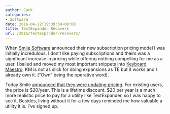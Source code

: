 ```yaml
---
author: Jack
categories:
- Software
date: 2016-04-12T19:39:34+00:00
title: TextExpander Recovers
url: /2016/textexpander-recovers/
---
```


When [Smile Software][1] announced their new subscription pricing model I was initially incredulous. I don’t like paying subscriptions and theirs was a significant increase in pricing while offering nothing compelling for me as a user. I bailed and moved my most important snippets into [Keyboard Maestro][2]. KM is not as slick for doing expansions as TE but it works and I already own it. (“Own” being the operative word).

Today Smile [announced that they were updating pricing][3]. For existing users, the price is $20/year. This is a lifetime discount. $20 per year is a much more realistic price to pay for a utility like TextExpander, so I was happy to see it. Besides, living without it for a few days reminded me how valuable a utility it is. I’ve signed up.

 [1]: https://smilesoftware.com
 [2]: https://www.keyboardmaestro.com/main/
 [3]: https://smilesoftware.com/textexpander/entry/textexpander-adjustments